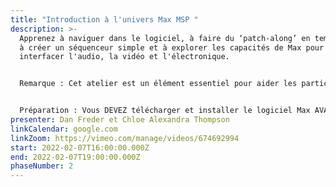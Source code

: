```yaml
---
title: "Introduction à l'univers Max MSP "
description: >-
  Apprenez à naviguer dans le logiciel, à faire du ‘patch-along’ en temps réel,
  à créer un séquenceur simple et à explorer les capacités de Max pour
  interfacer l'audio, la vidéo et l'électronique.


  Remarque : Cet atelier est un élément essentiel pour aider les participants intéressés à suivre plus tard la masterclass Spatial Audio avec Chloe.


  Préparation : Vous DEVEZ télécharger et installer le logiciel Max AVANT la session. Il est gratuit et sans restriction pendant 30 jours. La version 8 est préférable, mais la 5 et les suivantes sont acceptables. Vous pouvez télécharger la démo gratuitement à l'adresse suivante : https://cycling74.com/downloads
presenter: Dan Freder et Chloe Alexandra Thompson
linkCalendar: google.com
linkZoom: https://vimeo.com/manage/videos/674692994
start: 2022-02-07T16:00:00.000Z
end: 2022-02-07T19:00:00.000Z
phaseNumber: 2
---
```

